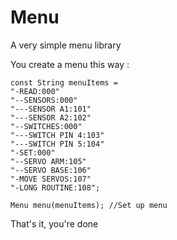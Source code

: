 # Menu
A very simple menu library

You create a menu this way :

```
const String menuItems = 
"-READ:000"
"--SENSORS:000"
"---SENSOR A1:101"
"---SENSOR A2:102"
"--SWITCHES:000"
"---SWITCH PIN 4:103"
"---SWITCH PIN 5:104"
"-SET:000"
"--SERVO ARM:105"
"--SERVO BASE:106"
"-MOVE SERVOS:107"
"-LONG ROUTINE:108";

Menu menu(menuItems); //Set up menu
```
That's it, you're done
